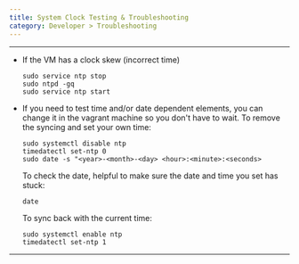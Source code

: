 ```yaml
---
title: System Clock Testing & Troubleshooting
category: Developer > Troubleshooting
---
```


---

* If the VM has a clock skew (incorrect time)

  ```
  sudo service ntp stop
  sudo ntpd -gq
  sudo service ntp start
  ```


* If you need to test time and/or date dependent elements, you can
  change it in the vagrant machine so you don't have to wait.  To
  remove the syncing and set your own time:

  ```
  sudo systemctl disable ntp
  timedatectl set-ntp 0
  sudo date -s "<year>-<month>-<day> <hour>:<minute>:<seconds>
  ```

  To check the date, helpful to make sure the date and time you set has stuck:

  ```
  date
  ``` 

  To sync back with the current time:

  ```
  sudo systemctl enable ntp
  timedatectl set-ntp 1
  ```

---
